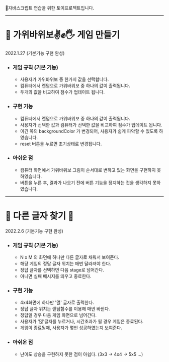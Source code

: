 💪자바스크립트 연습을 위한 토이프로젝트입니다.
***
# 🎯 가위바위보✌✊🖐 게임 만들기
2022.1.27 (기본기능 구현 완성)

* ### 게임 규칙 (기본 기능)
    * 사용자가 가위바위보 중 한가지 값을 선택합니다.
    * 컴퓨터에서 랜덤으로 가위바위보 중 하나의 값이 출력됩니다. 
    * 두개의 값을 비교하여 점수가 업데이트 됩니다.

* ### 구현 기능
    * 컴퓨터에서 랜덤으로 가위바위보 중 하나의 값이 출력됩니다.
    * 사용자가 선택한 값과 컴퓨터가 선택한 값을 비교하여 점수가 업데이트 됩니다. 
    * 이긴 쪽의 backgroundColor 가 변경되어, 사용자가 쉽게 파악할 수 있도록 하였습니다.
    * reset 버튼을 누르면 초기상태로 변경됩니다.   

* ### 아쉬운 점
    * 컴퓨터 화면에서 가위바위보 그림이 순서대로 변하고 있는 화면을 구현하지 못하였습니다.
    * 버튼을 누른 후, 결과가 나오기 전에 버튼 기능을 정지하는 것을 생각하지 못하였습니다.
***
# 🎯  다른 글자 찾기 👀
2022.2.6 (기본기능 구현 완성)

* ### 게임 규칙 (기본 기능)
    * N x M 의 화면에 하나만 다른 글자로 채워서 보여준다.
    * 해당 게임의 정답 글자 위치는 매번 달라져야 한다.
    * 정답 글자를 선택하면 다음 stage로 넘어간다.
    * 아니면 실패 메시지를 띄우고 종료한다.

* ### 구현 기능
    * 4x4화면에 하나만 '먽' 글자로 출력한다.
    * 정답 글자 위치는 랜덤함수를 이용해 매번 바뀐다.
    * 정답일 경우 다음 게임 화면으로 넘어간다.
    * 사용자가 '멵'글자를 누르거나, 시간초과가 될 경우 게임은 종료된다.
    * 게임이 종료될때, 사용자가 몇번 성공하였는지 보여준다.

* ### 아쉬운 점
    * 난이도 상승을 구현하지 못한 점이 아쉽다. (3x3 -> 4x4 -> 5x5 ...) 

